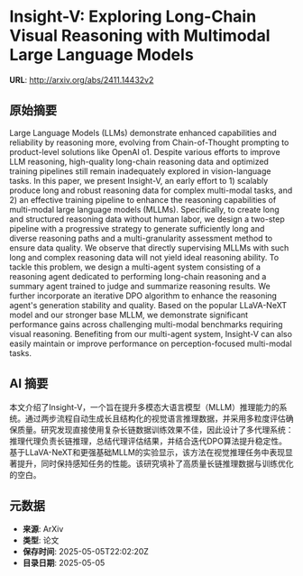 # Insight-V: Exploring Long-Chain Visual Reasoning with Multimodal Large Language Models

**URL**: http://arxiv.org/abs/2411.14432v2

## 原始摘要

Large Language Models (LLMs) demonstrate enhanced capabilities and
reliability by reasoning more, evolving from Chain-of-Thought prompting to
product-level solutions like OpenAI o1. Despite various efforts to improve LLM
reasoning, high-quality long-chain reasoning data and optimized training
pipelines still remain inadequately explored in vision-language tasks. In this
paper, we present Insight-V, an early effort to 1) scalably produce long and
robust reasoning data for complex multi-modal tasks, and 2) an effective
training pipeline to enhance the reasoning capabilities of multi-modal large
language models (MLLMs). Specifically, to create long and structured reasoning
data without human labor, we design a two-step pipeline with a progressive
strategy to generate sufficiently long and diverse reasoning paths and a
multi-granularity assessment method to ensure data quality. We observe that
directly supervising MLLMs with such long and complex reasoning data will not
yield ideal reasoning ability. To tackle this problem, we design a multi-agent
system consisting of a reasoning agent dedicated to performing long-chain
reasoning and a summary agent trained to judge and summarize reasoning results.
We further incorporate an iterative DPO algorithm to enhance the reasoning
agent's generation stability and quality. Based on the popular LLaVA-NeXT model
and our stronger base MLLM, we demonstrate significant performance gains across
challenging multi-modal benchmarks requiring visual reasoning. Benefiting from
our multi-agent system, Insight-V can also easily maintain or improve
performance on perception-focused multi-modal tasks.


## AI 摘要

本文介绍了Insight-V，一个旨在提升多模态大语言模型（MLLM）推理能力的系统。通过两步流程自动生成长且结构化的视觉语言推理数据，并采用多粒度评估确保质量。研究发现直接使用复杂长链数据训练效果不佳，因此设计了多代理系统：推理代理负责长链推理，总结代理评估结果，并结合迭代DPO算法提升稳定性。基于LLaVA-NeXT和更强基础MLLM的实验显示，该方法在视觉推理任务中表现显著提升，同时保持感知任务的性能。该研究填补了高质量长链推理数据与训练优化的空白。

## 元数据

- **来源**: ArXiv
- **类型**: 论文
- **保存时间**: 2025-05-05T22:02:20Z
- **目录日期**: 2025-05-05

